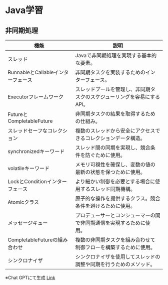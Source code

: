 # Java学習
## 非同期処理
| 機能                        | 説明                                               |
|-----------------------------|----------------------------------------------------|
| スレッド                    | Javaで非同期処理を実現する基本的な要素。           |
| RunnableとCallableインターフェース | 非同期タスクを実装するためのインターフェース。     |
| Executorフレームワーク       | スレッドプールを管理し、非同期タスクのスケジューリングを容易にするAPI。 |
| FutureとCompletableFuture   | 非同期タスクの結果を取得するための仕組み。       |
| スレッドセーフなコレクション | 複数のスレッドから安全にアクセスできるコレクションデータ構造。 |
| synchronizedキーワード       | スレッド間の同期を実現し、競合条件を防ぐために使用。 |
| volatileキーワード           | メモリ可視性を確保し、変数の値の最新の状態を保つために使用。 |
| LockとConditionインターフェース | より細かい制御を必要とする場合に使用するスレッド同期機構。 |
| Atomicクラス                | 原子的な操作を提供するクラス。競合条件を避けるために使用。 |
| メッセージキュー            | プロデューサーとコンシューマーの間で非同期通信を実現するために使用。 |
| CompletableFutureの組み合わせ | 複数の非同期タスクを組み合わせて制御フローを構築するために使用。 |
| シンクロナイザ              | シンクロナイザを使用してスレッドの調整や同期を行うためのメソッド。 |


※Chat GPTにて生成 [Link](https://chat.openai.com/share/0c2a30ce-af06-438f-ba1b-19e3b675351c)

